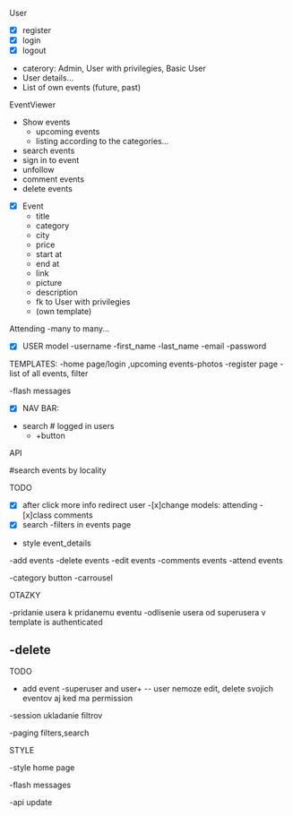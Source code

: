 
User
 -  [x] register 
 -  [x] login
 -  [x] logout
 - caterory: Admin, User with privilegies, Basic User
 - User details...
 - List of own events (future, past)

EventViewer
 - Show events
   - upcoming events
   - listing according to the categories...
 - search events
 - sign in to event
 - unfollow
 - comment events
 - delete events

 -[x]  Event 
     - title
     - category
     - city
     - price
     - start at
     - end at
     - link
     - picture
     - description
     - fk to User with privilegies
     - (own template)
     
   Attending
   -many to many...

 -[x] USER model
-username
-first_name
-last_name
-email
-password



TEMPLATES:
-home page/login ,upcoming events-photos
-register page
-list of all events, filter


-flash messages

-[x] NAV BAR:
- search # logged in users
  - +button


API

#search events by locality

TODO
-[x] after click more info redirect user
-[x]change models: attending
-[x]class comments
 -[x] search
-filters in events page
- style event_details

-add events
-delete events
-edit events
-comments events
-attend events

-category button
-carrousel


OTAZKY


-pridanie usera k pridanemu eventu
-odlisenie usera od superusera v template is authenticated

-delete
---------------------------------------------------------------
TODO

- add event -superuser and user+
-- user nemoze edit, delete svojich eventov aj ked ma permission


-session ukladanie filtrov

-paging filters,search


STYLE

-style home page

-flash messages


-api update


